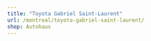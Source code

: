 ```yaml
---
title: "Toyota Gabriel Saint-Laurent"
url: /montreal/toyota-gabriel-saint-laurent/
shop: Autohaus
---
```

